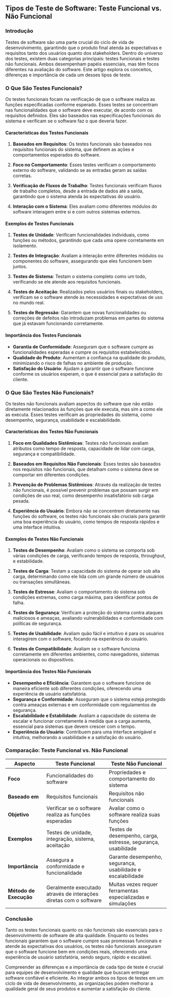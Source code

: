 ## Tipos de Teste de Software: Teste Funcional vs. Não Funcional

### Introdução

Testes de software são uma parte crucial do ciclo de vida de desenvolvimento, garantindo que o produto final atenda às expectativas e requisitos tanto dos usuários quanto dos stakeholders. Dentro do universo dos testes, existem duas categorias principais: testes funcionais e testes não funcionais. Ambos desempenham papéis essenciais, mas têm focos diferentes na avaliação do software. Este artigo explora os conceitos, diferenças e importância de cada um desses tipos de teste.

### O Que São Testes Funcionais?

Os testes funcionais focam na verificação de que o software realiza as funções especificadas conforme esperado. Esses testes se concentram nas funcionalidades que o software deve executar, de acordo com os requisitos definidos. Eles são baseados nas especificações funcionais do sistema e verificam se o software faz o que deveria fazer.

#### Características dos Testes Funcionais

1. **Baseados em Requisitos**: Os testes funcionais são baseados nos requisitos funcionais do sistema, que definem as ações e comportamentos esperados do software.

2. **Foco no Comportamento**: Esses testes verificam o comportamento externo do software, validando se as entradas geram as saídas corretas.

3. **Verificação de Fluxos de Trabalho**: Testes funcionais verificam fluxos de trabalho completos, desde a entrada de dados até a saída, garantindo que o sistema atenda às expectativas do usuário.

4. **Interação com o Sistema**: Eles avaliam como diferentes módulos do software interagem entre si e com outros sistemas externos.

#### Exemplos de Testes Funcionais

1. **Testes de Unidade**: Verificam funcionalidades individuais, como funções ou métodos, garantindo que cada uma opere corretamente em isolamento.

2. **Testes de Integração**: Avaliam a interação entre diferentes módulos ou componentes do software, assegurando que eles funcionem bem juntos.

3. **Testes de Sistema**: Testam o sistema completo como um todo, verificando se ele atende aos requisitos funcionais.

4. **Testes de Aceitação**: Realizados pelos usuários finais ou stakeholders, verificam se o software atende às necessidades e expectativas de uso no mundo real.

5. **Testes de Regressão**: Garantem que novas funcionalidades ou correções de defeitos não introduzam problemas em partes do sistema que já estavam funcionando corretamente.

#### Importância dos Testes Funcionais

- **Garantia de Conformidade**: Asseguram que o software cumpre as funcionalidades esperadas e cumpre os requisitos estabelecidos.
- **Qualidade do Produto**: Aumentam a confiança na qualidade do produto, minimizando o risco de falhas no ambiente de produção.
- **Satisfação do Usuário**: Ajudam a garantir que o software funcione conforme os usuários esperam, o que é essencial para a satisfação do cliente.

### O Que São Testes Não Funcionais?

Os testes não funcionais avaliam aspectos do software que não estão diretamente relacionados às funções que ele executa, mas sim a como ele as executa. Esses testes verificam as propriedades do sistema, como desempenho, segurança, usabilidade e escalabilidade.

#### Características dos Testes Não Funcionais

1. **Foco em Qualidades Sistêmicas**: Testes não funcionais avaliam atributos como tempo de resposta, capacidade de lidar com carga, segurança e compatibilidade.

2. **Baseados em Requisitos Não Funcionais**: Esses testes são baseados nos requisitos não funcionais, que detalham como o sistema deve se comportar em diferentes condições.

3. **Prevenção de Problemas Sistêmicos**: Através da realização de testes não funcionais, é possível prevenir problemas que possam surgir em condições de uso real, como desempenho insatisfatório sob carga pesada.

4. **Experiência do Usuário**: Embora não se concentrem diretamente nas funções do software, os testes não funcionais são cruciais para garantir uma boa experiência do usuário, como tempos de resposta rápidos e uma interface intuitiva.

#### Exemplos de Testes Não Funcionais

1. **Testes de Desempenho**: Avaliam como o sistema se comporta sob várias condições de carga, verificando tempos de resposta, throughput, e estabilidade.

2. **Testes de Carga**: Testam a capacidade do sistema de operar sob alta carga, determinando como ele lida com um grande número de usuários ou transações simultâneas.

3. **Testes de Estresse**: Avaliam o comportamento do sistema sob condições extremas, como carga máxima, para identificar pontos de falha.

4. **Testes de Segurança**: Verificam a proteção do sistema contra ataques maliciosos e ameaças, avaliando vulnerabilidades e conformidade com políticas de segurança.

5. **Testes de Usabilidade**: Avaliam quão fácil e intuitivo é para os usuários interagirem com o software, focando na experiência do usuário.

6. **Testes de Compatibilidade**: Avaliam se o software funciona corretamente em diferentes ambientes, como navegadores, sistemas operacionais ou dispositivos.

#### Importância dos Testes Não Funcionais

- **Desempenho e Eficiência**: Garantem que o software funcione de maneira eficiente sob diferentes condições, oferecendo uma experiência de usuário satisfatória.
- **Segurança e Conformidade**: Asseguram que o sistema esteja protegido contra ameaças externas e em conformidade com regulamentos de segurança.
- **Escalabilidade e Estabilidade**: Avaliam a capacidade do sistema de escalar e funcionar corretamente à medida que a carga aumenta, essencial para sistemas que devem crescer com o tempo.
- **Experiência do Usuário**: Contribuem para uma interface amigável e intuitiva, melhorando a usabilidade e a satisfação do usuário.

### Comparação: Teste Funcional vs. Não Funcional

| **Aspecto**             | **Teste Funcional**                                              | **Teste Não Funcional**                                       |
|-------------------------|-----------------------------------------------------------------|---------------------------------------------------------------|
| **Foco**                | Funcionalidades do software                                     | Propriedades e comportamento do sistema                       |
| **Baseado em**          | Requisitos funcionais                                           | Requisitos não funcionais                                     |
| **Objetivo**            | Verificar se o software realiza as funções esperadas            | Avaliar como o software realiza suas funções                  |
| **Exemplos**            | Testes de unidade, integração, sistema, aceitação              | Testes de desempenho, carga, estresse, segurança, usabilidade |
| **Importância**         | Assegura a conformidade e funcionalidade                        | Garante desempenho, segurança, usabilidade e escalabilidade   |
| **Método de Execução**  | Geralmente executado através de interações diretas com o software | Muitas vezes requer ferramentas especializadas e simulações  |

### Conclusão

Tanto os testes funcionais quanto os não funcionais são essenciais para o desenvolvimento de software de alta qualidade. Enquanto os testes funcionais garantem que o software cumpre suas promessas funcionais e atende às expectativas dos usuários, os testes não funcionais asseguram que o software funcione bem em condições reais, oferecendo uma experiência de usuário satisfatória, sendo seguro, rápido e escalável.

Compreender as diferenças e a importância de cada tipo de teste é crucial para equipes de desenvolvimento e qualidade que buscam entregar software confiável e eficiente. Ao integrar ambos os tipos de testes em um ciclo de vida de desenvolvimento, as organizações podem melhorar a qualidade geral de seus produtos e aumentar a satisfação do cliente.